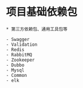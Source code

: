 # 项目基础依赖包
    
    * 第三方依赖包、通用工具包等

    - Swagger 
    - Validation
    - Redis
    - RabbitMQ
    - Zookeeper
    - Dubbo
    - Mysql
    - Common
    - elk 



